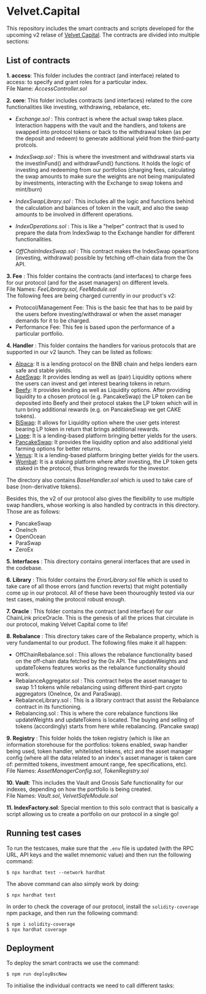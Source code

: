 # Velvet.Capital

This repository includes the smart contracts and scripts developed for the upcoming v2 relase of [Velvet Capital](https://velvet.capital/).
The contracts are divided into multiple sections:

## List of contracts

**1. access**: This folder includes the contract (and interface) related to access: to specify and grant roles for a particular index. 
<br>File Name: _AccessController.sol_

**2. core**: This folder includes contracts (and interfaces) related to the core functionalities like investing, withdrawing, rebalance, etc.

- _Exchange.sol_ : This contract is where the actual swap takes place. Interaction happens with the vault and the handlers, and tokens are swapped into protocol tokens or back to the withdrawal token (as per the deposit and redeem) to generate additional yield from the third-party protcols. 

- _IndexSwap.sol_ : This is where the investment and withdrawal starts via the investInFund() and withdrawFund() functions. It holds the logic of investing and redeeming from our portfolios (charging fees, calculating the swap amounts to make sure the weights are not being manipulated by investments, interacting with the Exchange to swap tokens and mint/burn)

- _IndexSwapLibrary.sol_ : This includes all the logic and functions behind the calculation and balances of token in the vault, and also the swap amounts to be involved in different operations.

- _IndexOperations.sol_ : This is like a "helper" contract that is used to prepare the data from IndexSwap to the Exchange handler for different functionalities.

- _OffChainIndexSwap.sol_ : This contract makes the IndexSwap opeartions (investing, withdrawal) possible by fetching off-chain data from the 0x API.

**3. Fee** : This folder contains the contracts (and interfaces) to charge fees for our protocol (and for the asset managers) on different levels.
<br>File Names: _FeeLibraray.sol_, _FeeModule.sol_
<br>The following fees are being charged currently in our product's v2:
- Protocol/Management Fee: This is the basic fee that has to be paid by the users before investing/withdrawal or when the asset manager demands for it to be charged.
- Performance Fee: This fee is based upon the performance of a particular portfolio.

**4. Handler** : This folder contains the handlers for various protocols that are supported in our v2 launch. They can be listed as follows:
- [Alpaca](https://www.alpacafinance.org/): It is a lending protocol on the BNB chain and helps lenders earn safe and stable yields.
- [ApeSwap](https://apeswap.finance/): It provides lending as well as (pair) Liquidity options where the users can invest and get interest bearing tokens in return.
- [Beefy](https://beefy.com/): It provides lending as well as Liquidity options. After providing liquidity to a chosen protocol (e.g. PancakeSwap) the LP token can be deposited into Beefy and their protocol stakes the LP token which will in turn bring additional rewards (e.g. on PancakeSwap we get CAKE tokens).
- [BiSwap](https://biswap.org/): It allows for Liquidity option where the user gets interest bearing LP token in return that brings additional rewards.
- [Liqee](https://liqee.io/#/): It is a lending-based platform bringing better yields for the users.
- [PancakeSwap](https://pancakeswap.finance/): It provides the liquidity option and also additional yield farming options for better returns.
- [Venus](https://venus.io/): It is a lending-based platform bringing better yields for the users.
- [Wombat](https://www.wombat.exchange/): It is a staking platform where after investing, the LP token gets staked in the protocol, thus bringing rewards for the investor.

The directory also contains _BaseHandler.sol_ which is used to take care of base (non-derivative tokens).

Besides this, the v2 of our protocol also gives the flexibility to use multiple swap handlers, whose working is also handled by contracts in this directory. Those are as follows:
- PancakeSwap
- OneInch
- OpenOcean
- ParaSwap
- ZeroEx

**5. Interfaces** : This directory contains general interfaces that are used in the codebase.

**6. Library** : This folder contains the _ErrorLibrary.sol_ file which is used to take care of all those errors (and function reverts) that might potentially come up in our protocol. All of these have been thouroughly tested via our test cases, making the protocol robust enough.

**7. Oracle** : This folder contains the contract (and interface) for our ChainLink priceOracle. This is the genesis of all the prices that circulate in our protocol, making Velvet Capital come to life!

**8. Rebalance** : This directory takes care of the Rebalance property, which is very fundamental to our product. The following files make it all happen:
- OffChainRebalance.sol : This allows the rebalance functionality based on the off-chain data fetched by the 0x API. The updateWeights and updateTokens features works as the rebalance functionality should work.
- RebalanceAggregator.sol : This contract helps the asset manager to swap 1:1 tokens while rebalancing using different third-part crypto aggregators (OneInce, 0x and ParaSwap).
- RebalanceLibrary.sol : This is a library contract that assist the Rebalance contract in its functioning.
- Rebalancing.sol : This is where the core rebalance functions like updateWeights and updateTokens is located. The buying and selling of tokens (accordingly) starts from here while rebalancing. (Pancake swap)

**9. Registry** : This folder holds the token registry (which is like an information storehouse for the portfolios: tokens enabled, swap handler being used, token handler, whitelisted tokens, etc) and the asset manager config (where all the data related to an index's asset manager is taken care of: permitted tokens, investment amount range, fee specifications, etc).
<br>File Names: _AssetManagerConfig.sol_, _TokenRegistry.sol_

**10. Vault**: This includes the Vault and Gnosis Safe functionality for our indexes, depending on how the portfolio is being created.
<br>File Names: _Vault.sol_, _VelvetSafeModule.sol_

**11. IndexFactory.sol**: Special mention to this solo contract that is basically a script allowing us to create a portfolio on our protocol in a single go!


## Running test cases

To run the testcases, make sure that the `.env` file is updated (with the RPC URL, API keys and the wallet mnemonic value) and then run the following command:

```
$ npx hardhat test --network hardhat
```

The above command can also simply work by doing:
```
$ npx hardhat test
```

In order to check the coverage of our protocol, install the `solidity-coverage` npm package, and then run the following command:
```
$ npm i solidity-coverage 
$ npx hardhat coverage
```

## Deployment

To deploy the smart contracts we use the command:

```
$ npm run deployBscNew
```

To initialise the individual contracts we need to call different tasks:

```
```
